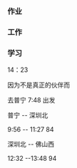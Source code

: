 ### 作业



### 工作


### 学习



14：23

因为不是真正的伙伴而






去普宁 
7:48  出发 

普宁 -- 深圳北

9:56 -- 11:27      84

深圳北 --  佛山西

12:32 --13:48    94








